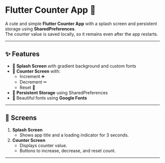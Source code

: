 # Flutter Counter App 💖

A cute and simple **Flutter Counter App** with a splash screen and persistent storage using **SharedPreferences**.  
The counter value is saved locally, so it remains even after the app restarts.

---

## ✨ Features
- 🌸 **Splash Screen** with gradient background and custom fonts
- 🔢 **Counter Screen** with:
    - Increment ➕
    - Decrement ➖
    - Reset 🔄
- 💾 **Persistent Storage** using SharedPreferences
- 🎨 Beautiful fonts using **Google Fonts**

---

## 📱 Screens
1. **Splash Screen**
    - Shows app title and a loading indicator for 3 seconds.
2. **Counter Screen**
    - Displays counter value.
    - Buttons to increase, decrease, and reset count.

---

